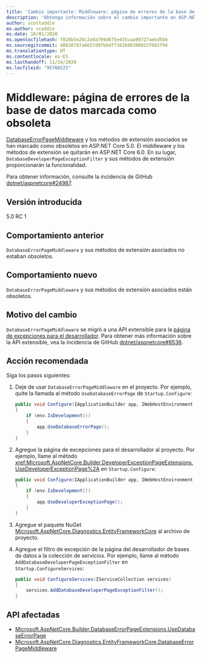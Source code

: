 ```yaml
---
title: 'Cambio importante: Middleware: página de errores de la base de datos marcada como obsoleta'
description: 'Obtenga información sobre el cambio importante en ASP.NET Core 5.0 titulado Middleware: página de errores de la base de datos marcada como obsoleta'
author: scottaddie
ms.author: scaddie
ms.date: 10/01/2020
ms.openlocfilehash: f828b5e20c2a9a709d675e435caa99727aebd5b6
ms.sourcegitcommit: d8020797a6657d0fbbdff362b80300815f682f94
ms.translationtype: HT
ms.contentlocale: es-ES
ms.lasthandoff: 11/24/2020
ms.locfileid: "95760225"
---
```

# <a name="middleware-database-error-page-marked-as-obsolete"></a>Middleware: página de errores de la base de datos marcada como obsoleta

[DatabaseErrorPageMiddleware](/dotnet/api/microsoft.aspnetcore.diagnostics.entityframeworkcore.databaseerrorpagemiddleware?view=aspnetcore-3.0) y los métodos de extensión asociados se han marcado como obsoletos en ASP.NET Core 5.0. El middleware y los métodos de extensión se quitarán en ASP.NET Core 6.0. En su lugar, `DatabaseDeveloperPageExceptionFilter` y sus métodos de extensión proporcionarán la funcionalidad.

Para obtener información, consulte la incidencia de GitHub [dotnet/aspnetcore#24987](https://github.com/dotnet/aspnetcore/issues/24987).

## <a name="version-introduced"></a>Versión introducida

5.0 RC 1

## <a name="old-behavior"></a>Comportamiento anterior

`DatabaseErrorPageMiddleware` y sus métodos de extensión asociados no estaban obsoletos.

## <a name="new-behavior"></a>Comportamiento nuevo

`DatabaseErrorPageMiddleware` y sus métodos de extensión asociados están obsoletos.

## <a name="reason-for-change"></a>Motivo del cambio

`DatabaseErrorPageMiddleware` se migró a una API extensible para la [página de excepciones para el desarrollador](/aspnet/core/fundamentals/error-handling#developer-exception-page). Para obtener más información sobre la API extensible, vea la incidencia de GitHub [dotnet/aspnetcore#8536](https://github.com/dotnet/aspnetcore/issues/8536).

## <a name="recommended-action"></a>Acción recomendada

Siga los pasos siguientes:

1. Deje de usar `DatabaseErrorPageMiddleware` en el proyecto. Por ejemplo, quite la llamada al método `UseDatabaseErrorPage` de `Startup.Configure`:

    ```csharp
    public void Configure(IApplicationBuilder app, IWebHostEnvironment env)
    {
        if (env.IsDevelopment())
        {
            app.UseDatabaseErrorPage();
        }
    }
    ```

1. Agregue la página de excepciones para el desarrollador al proyecto. Por ejemplo, llame al método <xref:Microsoft.AspNetCore.Builder.DeveloperExceptionPageExtensions.UseDeveloperExceptionPage%2A> en `Startup.Configure`:

    ```csharp
    public void Configure(IApplicationBuilder app, IWebHostEnvironment env)
    {
        if (env.IsDevelopment())
        {
            app.UseDeveloperExceptionPage();
        }
    }
    ```

1. Agregue el paquete NuGet [Microsoft.AspNetCore.Diagnostics.EntityFrameworkCore](https://www.nuget.org/packages/Microsoft.AspNetCore.Diagnostics.EntityFrameworkCore) al archivo de proyecto.

1. Agregue el filtro de excepción de la página del desarrollador de bases de datos a la colección de servicios. Por ejemplo, llame al método `AddDatabaseDeveloperPageExceptionFilter` en `Startup.ConfigureServices`:

    ```csharp
    public void ConfigureServices(IServiceCollection services)
    {
        services.AddDatabaseDeveloperPageExceptionFilter();
    }
    ```

## <a name="affected-apis"></a>API afectadas

- [Microsoft.AspNetCore.Builder.DatabaseErrorPageExtensions.UseDatabaseErrorPage](/dotnet/api/microsoft.aspnetcore.builder.databaseerrorpageextensions.usedatabaseerrorpage?view=aspnetcore-3.0)
- [Microsoft.AspNetCore.Diagnostics.EntityFrameworkCore.DatabaseErrorPageMiddleware](/dotnet/api/microsoft.aspnetcore.diagnostics.entityframeworkcore.databaseerrorpagemiddleware?view=aspnetcore-3.0)

<!--

### Category

ASP.NET Core

### Affected APIs

- `Overload:Microsoft.AspNetCore.Builder.DatabaseErrorPageExtensions.UseDatabaseErrorPage`
- `T:Microsoft.AspNetCore.Diagnostics.EntityFrameworkCore.DatabaseErrorPageMiddleware`

-->
